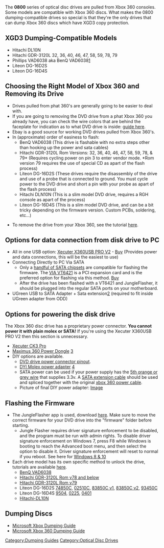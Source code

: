 The **0800** series of optical disc drives are pulled from Xbox 360
consoles. Some models are compatible with Xbox 360 discs. What makes the
0800 dumping-compatible drives so special is that they're the only
drives that can dump Xbox 360 discs which have XGD3 copy protection.

## XGD3 Dumping-Compatible Models

  - Hitachi DL10N
  - Hitachi GDR-3120L 32, 36, 40, 46, 47, 58, 59, 78, 79
  - Phillips VAD6038 aka BenQ
    VAD6038[1](https://www.ebay.com/itm/141643694652)
  - Liteon DG-16D2S
  - Liteon DG-16D4S

## Choosing the Right Model of Xbox 360 and Removing its Drive

  - Drives pulled from phat 360's are generally going to be easier to
    deal with.
  - If you are going to removing the DVD drive from a phat Xbox 360 you
    already have, you can check the wire colors that are behind the
    faceplate for indication as to what DVD drive is inside: [guide
    here](https://www.maxconsole.com/threads/how-to-determine-which-drive-you-have-in-your-xbox-360.128/).
  - Ebay is a good source for working DVD drives pulled from Xbox 360's.
  - In (approximate) order of easiness to flash:
      - BenQ VAD6038 (This drive is flashable with no extra steps other
        than hooking up the power and sata cables)
      - Hitachi GDR-3120L Rom Versions: 32, 36, 40, 46, 47, 58, 59, 78,
        & 79\* (Requires cycling power on pin 3 to enter vendor mode.
        \*Rom version 79 requires the use of special CD as apart of the
        flash process)
      - Liteon DG-16D2S (These drives require the disassembly of the
        drive and use of a probe that is connected to ground. You must
        cycle power to the DVD drive and short a pin with your probe as
        apart of the flash process)
      - Hitachi DLN10N (This is a slim model DVD drive, requires a RGH
        console as apart of the process)
      - Liteon DG-16D4S (This is a slim model DVD drive, and can be a
        bit tricky depending on the firmware version. Custom PCBs,
        soldering, etc...)

<!-- end list -->

  - To remove the drive from your Xbox 360, see the tutorial
    [here](https://team-xecuter.com/forums/forums/146-Disassemble-The-360).

## Options for data connection from disk drive to PC

  - All in one USB option: [Xecuter X360USB PRO
    V2](https://team-xecuter.com/xecuter-x360usb-pro/) -
    [Buy](https://www.axiogame.com/?product=xecuter-x360-usb-pro-v2-for-xbox360)
    (Provides power and data connections, this will be the easiest to
    use)
  - Connecting Directly to PC Via SATA
      - Only a [handful of SATA
        chipsets](https://team-xecuter.com/forums/threads/52354-Known-compatible-sata-chipsets)
        are compatible for flashing the firmware. The [VIA
        VT6421](https://www.viatech.com/en/silicon/legacy/peripherals/sata-raid/vt6421a/)
        is a PCI expansion card and is the preferred option for flashing
        via this method.
        [Buy](https://www.ebay.com/sch/i.html?_from=R40&_nkw=via+vt6421&_sacat=0&_sop=15&LH_BIN=1)
      - After the drive has been flashed with a VT6421 and
        JungleFlasher, it should be plugged into the regular SATA ports
        on your motherboard.
  - UGreen USB to SATA Adapter + Sata
    extension[2](https://www.amazon.com/dp/B008635ATO) (required to fit
    inside UGreen adapter from ODD)

## Options for powering the disk drive

The Xbox 360 disc drive has a proprietary power connector. **You cannot
power it with plain molex or SATA\!** If you're using the Xecuter
X360USB PRO V2 then this section is unnecessary.

  - [Xecuter CK3 Pro](https://team-xecuter.com/ck3pro/)
  - [Maximus 360 Power
    Dongle](http://www.gc-repairs.com/xbox360/development-tools/xbox360-dvd-drive-external-power-adapter-maximus-360-power-dongle.html)
    [3](https://www.ebay.com/itm/122328739807)
  - DIY options are available.
      - [DVD drive power connector
        pinout](https://i.imgur.com/4GeNhiY.png).
      - [DYI Molex power adapter](https://imgur.com/a/VAO3V78)
        [4](https://web.archive.org/web/20121010000055/http://forums.xbox-scene.com/index.php?s=&showtopic=651212&view=findpost&p=4278854)
      - SATA power can be used if your power supply has the [5th orange
        or grey wire](https://i.imgur.com/0urnHeb.jpg) that supplies
        3.3v. A [SATA extension
        cable](https://www.ebay.com/itm/270737936679) should be used and
        spliced together with the original [xbox 360 power
        cable](https://www.ebay.com/itm/112805330563).
      - Picture of final DIY power adapter:
        [Image](https://img.cat/i/fay2vlb.jpg)

## Flashing the Firmware

  - The JungleFlasher app is used, download
    [here](https://archive.org/download/xbox-tools/JungleFlasherV0.1.96Beta_323.zip).
    Make sure to move the correct firmware for your DVD drive into the
    "firmware" folder before starting.
      - Jungle Flasher requires driver signature enforcement to be
        disabled, and the program must be run with admin rights. To
        disable driver signature enforcement on Windows 7, press F8
        while Windows is booting to reach the Advanced boot menu, and
        then select the option to disable it. Driver signature
        enforcement will reset to normal if you reboot. See here for
        [Windows 8
        & 10](https://www.howtogeek.com/167723/how-to-disable-driver-signature-verification-on-64-bit-windows-8.1-so-that-you-can-install-unsigned-drivers/)
  - Each drive model has its own specific method to unlock the drive,
    tutorials are available
    [here](https://team-xecuter.com/forums/forums/136-X360USB-PRO-JungleFlasher-Tutorials).
      - [BenQ
        VAD6038](https://team-xecuter.com/forums/threads/60921-Benq-VAD6038-Step-By-Step-Guide)
      - [Hitachi GDR-3120L Rom v78 and
        below](https://team-xecuter.com/forums/threads/60919-Hitachi-GDR-3120L-%28All-Non-79-Versions%29-Step-By-Step-Guide)
      - [Hitachi GDR-3120L Rom
        v79](https://team-xecuter.com/forums/threads/60929-Hitachi-GDR-3120L-%2879%29-Step-By-Step-Guide)
      - Liteon DG-16D2S
        [74850C](https://team-xecuter.com/forums/threads/61803-Liteon-DG-16D2S-74850C-Step-By-Step-Guide-%28With-CK3-Probe-3%29),
        [02510C](https://team-xecuter.com/forums/threads/66337-Liteon-DG-16D2S-02510C-%28NEW-VERSION%29-Step-By-Step-Guide),
        [83850C
        v1](https://team-xecuter.com/forums/threads/66337-Liteon-DG-16D2S-02510C-%28NEW-VERSION%29-Step-By-Step-Guide),
        [83850C
        v2](https://team-xecuter.com/forums/threads/60924-Liteon-DG-16D2S-83850C-%28v2%29-Step-By-Step-Guide-%28With-CK3-Probe-3%29),
        [93450C](https://team-xecuter.com/forums/threads/60930-Liteon-DG-16D2S-93450C-Step-By-Step-Guide-%28With-CK3-Probe-3%29)
      - Liteon DG-16D4S
        [9504](https://team-xecuter.com/forums/threads/60925-Liteon-DG-16D4S-9504-%28Slim%29-Step-By-Step-Guide),
        [0225](https://team-xecuter.com/forums/threads/72098-SPUTNIK360-SWITCH-PROBE-Instructions),
        [0401](https://team-xecuter.com/forums/threads/67780-Liteon-DG-16D4S-0401-%28Slim%29-Unlocked-PCB-Pro-Kit-Step-By-Step-Guide)
      - [Hitachi-DL10N](https://team-xecuter.com/forums/threads/138385-Hitachi-DL10N-LTU2-Official-Guide-%2A08-10-2013%2A)

## Dumping Discs

  - [Microsoft Xbox Dumping
    Guide](Microsoft_Xbox_Dumping_Guide "wikilink")
  - [Microsoft Xbox 360 Dumping
    Guide](Microsoft_Xbox_360_Dumping_Guide "wikilink")

[Category:Dumping Guides](Category:Dumping_Guides "wikilink")
[Category:Optical Disc Drives](Category:Optical_Disc_Drives "wikilink")